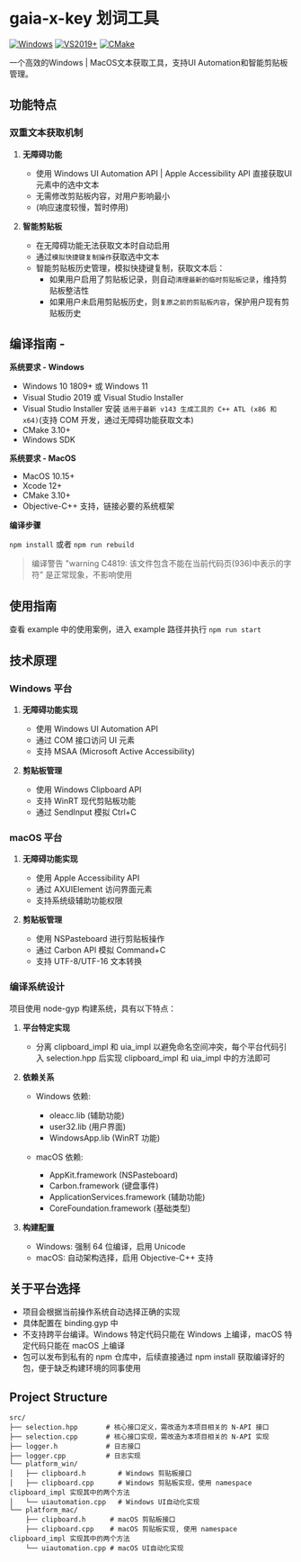 # gaia-x-key 划词工具

[![Windows](https://img.shields.io/badge/Platform-Windows%2010+-blue)](https://www.microsoft.com/windows)
[![VS2019+](https://img.shields.io/badge/Visual%20Studio-2019+-purple)](https://visualstudio.microsoft.com/)
[![CMake](https://img.shields.io/badge/CMake-3.10+-green)](https://cmake.org/)

一个高效的Windows | MacOS文本获取工具，支持UI Automation和智能剪贴板管理。

## 功能特点

### 双重文本获取机制

1. **无障碍功能**
   - 使用 Windows UI Automation API | Apple Accessibility API 直接获取UI元素中的选中文本
   - 无需修改剪贴板内容，对用户影响最小
   - (响应速度较慢，暂时停用)

2. **智能剪贴板**
   - 在无障碍功能无法获取文本时自动启用
   - 通过`模拟快捷键复制操作`获取选中文本
   - 智能剪贴板历史管理，模拟快捷键复制，获取文本后：
     * 如果用户启用了剪贴板记录，则自动`清理最新的临时剪贴板记录`，维持剪贴板整洁性
     * 如果用户未启用剪贴板历史，则`复原之前的剪贴板内容`，保护用户现有剪贴板历史


## 编译指南 - 

**系统要求 - Windows**

- Windows 10 1809+ 或 Windows 11
- Visual Studio 2019 或 Visual Studio Installer
- Visual Studio Installer 安装 `适用于最新 v143 生成工具的 C++ ATL (x86 和 x64)`(支持 COM 开发，通过无障碍功能获取文本)
- CMake 3.10+
- Windows SDK

**系统要求 - MacOS**

- MacOS 10.15+
- Xcode 12+
- CMake 3.10+
- Objective-C++ 支持，链接必要的系统框架

**编译步骤**

`npm install` 或者 `npm run rebuild`

> 编译警告 "warning C4819: 该文件包含不能在当前代码页(936)中表示的字符" 是正常现象，不影响使用

## 使用指南

查看 example 中的使用案例，进入 example 路径并执行 `npm run start`

## 技术原理

### Windows 平台
1. **无障碍功能实现**
   - 使用 Windows UI Automation API
   - 通过 COM 接口访问 UI 元素
   - 支持 MSAA (Microsoft Active Accessibility)

2. **剪贴板管理**
   - 使用 Windows Clipboard API
   - 支持 WinRT 现代剪贴板功能
   - 通过 SendInput 模拟 Ctrl+C

### macOS 平台
1. **无障碍功能实现**
   - 使用 Apple Accessibility API
   - 通过 AXUIElement 访问界面元素
   - 支持系统级辅助功能权限

2. **剪贴板管理**
   - 使用 NSPasteboard 进行剪贴板操作
   - 通过 Carbon API 模拟 Command+C
   - 支持 UTF-8/UTF-16 文本转换

### 编译系统设计

项目使用 node-gyp 构建系统，具有以下特点：

1. **平台特定实现**
   - 分离 clipboard_impl 和 uia_impl 以避免命名空间冲突，每个平台代码引入 selection.hpp 后实现 clipboard_impl 和 uia_impl 中的方法即可

2. **依赖关系**
   - Windows 依赖:
     * oleacc.lib (辅助功能)
     * user32.lib (用户界面)
     * WindowsApp.lib (WinRT 功能)

   - macOS 依赖:
     * AppKit.framework (NSPasteboard)
     * Carbon.framework (键盘事件)
     * ApplicationServices.framework (辅助功能)
     * CoreFoundation.framework (基础类型)

3. **构建配置**
   - Windows: 强制 64 位编译，启用 Unicode
   - macOS: 自动架构选择，启用 Objective-C++ 支持

## 关于平台选择

- 项目会根据当前操作系统自动选择正确的实现
- 具体配置在 binding.gyp 中
- 不支持跨平台编译。Windows 特定代码只能在 Windows 上编译，macOS 特定代码只能在 macOS 上编译
- 包可以发布到私有的 npm 仓库中，后续直接通过 npm install 获取编译好的包，便于缺乏构建环境的同事使用

## Project Structure
```
src/
├── selection.hpp       # 核心接口定义，需改造为本项目相关的 N-API 接口
├── selection.cpp       # 核心接口实现，需改造为本项目相关的 N-API 实现
├── logger.h            # 日志接口
├── logger.cpp          # 日志实现
└── platform_win/
│   ├── clipboard.h        # Windows 剪贴板接口
│   ├── clipboard.cpp      # Windows 剪贴板实现，使用 namespace clipboard_impl 实现其中的两个方法
│   └── uiautomation.cpp   # Windows UI自动化实现
└── platform_mac/
    ├── clipboard.h      # macOS 剪贴板接口
    ├── clipboard.cpp    # macOS 剪贴板实现, 使用 namespace clipboard_impl 实现其中的两个方法
    └── uiautomation.cpp # macOS UI自动化实现
```